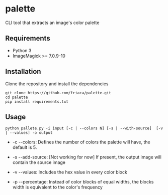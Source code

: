 # palette
CLI tool that extracts an image's color palette

## Requirements 

- Python 3
- ImageMagick >= 7.0.9-10

## Installation 

Clone the repository and install the dependencies

```
git clone https://github.com/friaca/palette.git
cd palette
pip install requirements.txt
```

## Usage

```python pallete.py -i input [-c | --colors N] [-s | --with-source]  [-v | --values] -o output```

- -c --colors: Defines the number of colors the palette will have, the default is 5.

- -s --add-source: [Not working for now] If present, the output image will contain the source image

- -v --values: Includes the hex value in every color block

- -p --percentage: Instead of color blocks of equal widths, the blocks width is equivalent to the color's frequency 